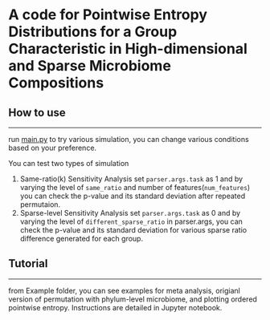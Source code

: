 # A code  for Pointwise Entropy Distributions for a Group Characteristic in High-dimensional and Sparse Microbiome Compositions

## How to use

---

run [main.py](http://main.py) to try various simulation, you can change various conditions based on your preference. 

You can test two types of simulation

1. Same-ratio(k) Sensitivity Analysis
set `parser.args.task` as 1 and by varying the level of `same_ratio` and number of features(`num_features`) you can check the p-value and its standard deviation after repeated permutaion.
2. Sparse-level Sensitivity Analysis
set `parser.args.task` as 0 and by varying the level of  `different_sparse_ratio` in parser.args, you can check the p-value and its standard deviation for various sparse ratio difference generated for each group. 

## Tutorial

---

from Example folder, you can see examples for meta analysis, origianl version of permutation with phylum-level microbiome, and plotting ordered pointwise entropy. Instructions are detailed in Jupyter notebook.